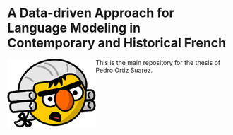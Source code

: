 # A Data-driven Approach for Language Modeling in Contemporary and Historical French

<img align="left" src="static/media/readme/alembert_18e.png" width="200" height="155" /> 

This is the main repository for the thesis of Pedro Ortiz Suarez.
